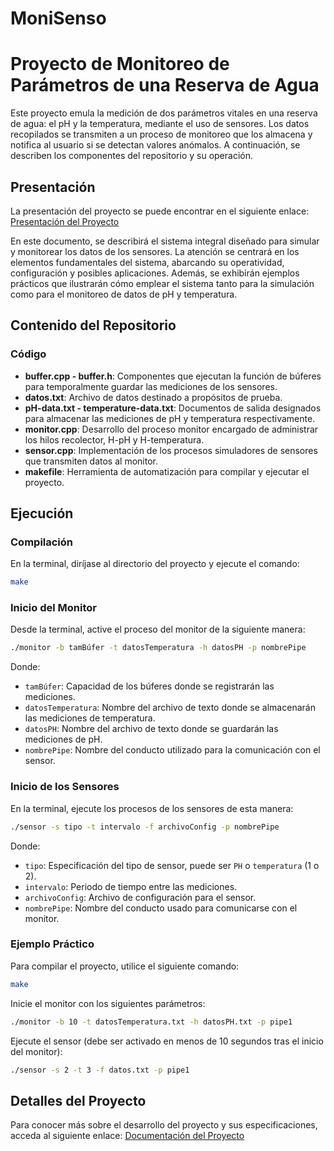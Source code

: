 # MoniSenso

# Proyecto de Monitoreo de Parámetros de una Reserva de Agua

Este proyecto emula la medición de dos parámetros vitales en una reserva de agua: el pH y la temperatura, mediante el uso de sensores. Los datos recopilados se transmiten a un proceso de monitoreo que los almacena y notifica al usuario si se detectan valores anómalos. A continuación, se describen los componentes del repositorio y su operación.

## Presentación
La presentación del proyecto se puede encontrar en el siguiente enlace:
[Presentación del Proyecto](https://drive.google.com/file/d/1KujNr6IprCh4j0Jq_AWek3IGJZyReA2_/view?usp=sharing)

En este documento, se describirá el sistema integral diseñado para simular y monitorear los datos de los sensores. La atención se centrará en los elementos fundamentales del sistema, abarcando su operatividad, configuración y posibles aplicaciones. Además, se exhibirán ejemplos prácticos que ilustrarán cómo emplear el sistema tanto para la simulación como para el monitoreo de datos de pH y temperatura.

## Contenido del Repositorio

### Código
- **buffer.cpp - buffer.h**: Componentes que ejecutan la función de búferes para temporalmente guardar las mediciones de los sensores.
- **datos.txt**: Archivo de datos destinado a propósitos de prueba.
- **pH-data.txt - temperature-data.txt**: Documentos de salida designados para almacenar las mediciones de pH y temperatura respectivamente.
- **monitor.cpp**: Desarrollo del proceso monitor encargado de administrar los hilos recolector, H-pH y H-temperatura.
- **sensor.cpp**: Implementación de los procesos simuladores de sensores que transmiten datos al monitor.
- **makefile**: Herramienta de automatización para compilar y ejecutar el proyecto.

## Ejecución

### Compilación
En la terminal, diríjase al directorio del proyecto y ejecute el comando:
```bash
make
```

### Inicio del Monitor
Desde la terminal, active el proceso del monitor de la siguiente manera:
```bash
./monitor -b tamBúfer -t datosTemperatura -h datosPH -p nombrePipe
```
Donde:
- `tamBúfer`: Capacidad de los búferes donde se registrarán las mediciones.
- `datosTemperatura`: Nombre del archivo de texto donde se almacenarán las mediciones de temperatura.
- `datosPH`: Nombre del archivo de texto donde se guardarán las mediciones de pH.
- `nombrePipe`: Nombre del conducto utilizado para la comunicación con el sensor.

### Inicio de los Sensores
En la terminal, ejecute los procesos de los sensores de esta manera:
```bash
./sensor -s tipo -t intervalo -f archivoConfig -p nombrePipe
```
Donde:
- `tipo`: Especificación del tipo de sensor, puede ser `PH` o `temperatura` (1 o 2).
- `intervalo`: Periodo de tiempo entre las mediciones.
- `archivoConfig`: Archivo de configuración para el sensor.
- `nombrePipe`: Nombre del conducto usado para comunicarse con el monitor.

### Ejemplo Práctico
Para compilar el proyecto, utilice el siguiente comando:
```bash
make
```

Inicie el monitor con los siguientes parámetros:
```bash
./monitor -b 10 -t datosTemperatura.txt -h datosPH.txt -p pipe1
```

Ejecute el sensor (debe ser activado en menos de 10 segundos tras el inicio del monitor):
```bash
./sensor -s 2 -t 3 -f datos.txt -p pipe1
```

## Detalles del Proyecto
Para conocer más sobre el desarrollo del proyecto y sus especificaciones, acceda al siguiente enlace:
[Documentación del Proyecto](MonitoreoSensores/MonitoreoSensores/ProyectosMoniSenso.pdf)
```
